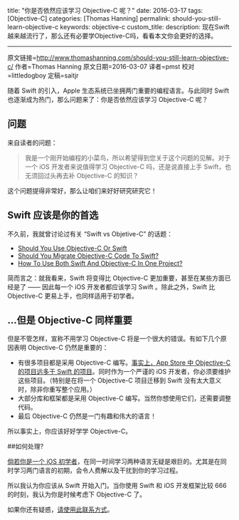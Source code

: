 title: "你是否依然应该学习 Objective-C 呢？"
date: 2016-03-17
tags: [Objective-C]
categories: [Thomas Hanning]
permalink: should-you-still-learn-objective-c
keywords: objective-c
custom_title: 
description: 现在Swift越来越流行了，那么还有必要学Objective-C吗，看看本文你会更好的选择。

---
原文链接=http://www.thomashanning.com/should-you-still-learn-objective-c/
作者=Thomas Hanning
原文日期=2016-03-07
译者=pmst
校对=littledogboy
定稿=saitjr

<!--此处开始正文-->

随着 Swift 的引入，Apple 生态系统已坐拥两门重要的编程语言。与此同时 Swift 也逐渐成为热门，那么问题来了：你是否依然应该学习 Objective-C 呢？

## 问题

来自读者的问题：

> 我是一个刚开始编程的小菜鸟，所以希望得到您关于这个问题的见解。对于一个 iOS 开发者来说值得学习 Objective-C 吗，还是说直接上手 Swift，也无须回过头再去补 Objective-C 的知识？

这个问题提得非常好，那么让咱们来好好研究研究它！
<!--more-->

## Swift 应该是你的首选

不久前，我就曾讨论过有关 “Swift vs Objetive-C” 的话题：

* [Should You Use Objective-C Or Swift](http://www.thomashanning.com/should-you-use-objective-c-or-swift/)
* [Should You Migrate Objective-C Code To Swift?](http://www.thomashanning.com/should-you-migrate-objective-c-code-to-swift/)
* [How To Use Both Swift And Objective-C In One Project?](http://www.thomashanning.com/swift-and-objective-c-interoperability/)

简而言之：就我看来，Swift 将变得比 Objective-C 更加重要，甚至在某些方面已经是了 —— 因此每一个 iOS 开发者都应该学习 Swift 。除此之外，Swift 比 Objective-C 更易上手，也同样适用于初学者。

## ...但是 Objective-C 同样重要

但是不管怎样，宣称不用学习 Objective-C 将是一个很大的错误。有如下几个原因表明 Objective-C 仍然是重要的：

* 有很多项目都是采用 Objective-C 编写。[事实上，App Store 中 Objective-C 的项目远多于 Swift 的项目](http://www.thomashanning.com/the-current-state-of-swift/)。同时作为一个严谨的 iOS 开发者，你必须要维护这些项目。（特别是在将一个 Objective-C 项目迁移到 Swift 没有太大意义时，除非你重写整个应用。）
* 大部分库和框架都是采用 Objective-C 编写。当然你想使用它们，还需要调整代码。
* 最后 Objective-C 仍然是一门有趣和伟大的语言！

所以事实上，你应该好好学学 Objective-C。

##如何处理?

[倘若你是一个 iOS 初学者](http://www.thomashanning.com/become-ios-developer/)，在同一时间学习两种语言无疑是艰巨的。尤其是在同时学习两门语言的初期，会令人费解以及干扰到你的学习过程。

所以我认为你应该从 Swift 开始入门。当你使用 Swift 和 iOS 开发框架比较 666 的时刻，我认为你是时候考虑下 Objective-C 了。

如果你还有疑惑，[请使用此联系方式](https://docs.google.com/forms/d/1aVxeB-WulfaJoYaLfnqyTkEzuKbjAmTt2IZrdwHlIfQ/viewform)。